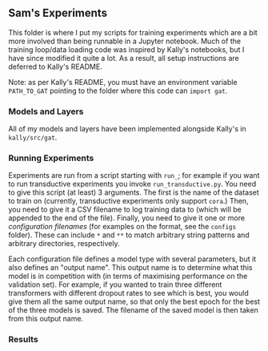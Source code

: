 ## Sam's Experiments

This folder is where I put my scripts for training experiments which are a bit more involved than being runnable in a Jupyter notebook.
Much of the training loop/data loading code was inspired by Kally's notebooks, but I have since modified it quite a lot.
As a result, all setup instructions are deferred to Kally's README.

Note: as per Kally's README, you must have an environment variable `PATH_TO_GAT` pointing to the folder where this code can `import gat`.

### Models and Layers

All of my models and layers have been implemented alongside Kally's in `kally/src/gat`.

### Running Experiments

Experiments are run from a script starting with `run_`; for example if you want to run transductive experiments you invoke `run_transductive.py`.
You need to give this script (at least) 3 arguments.
The first is the name of the dataset to train on (currently, transductive experiments only support `cora`.)
Then, you need to give it a CSV filename to log training data to (which will be appended to the end of the file).
Finally, you need to give it one or more _configuration filenames_ (for examples on the format, see the `configs` folder).
These can include `*` and `**` to match arbitrary string patterns and arbitrary directories, respectively.

Each configuration file defines a model type with several parameters, but it also defines an "output name".
This output name is to determine what this model is in competition with (in terms of maximising performance on the validation set).
For example, if you wanted to train three different transformers with different dropout rates to see which is best, you would give them all the same output name, so that only the best epoch for the best of the three models is saved.
The filename of the saved model is then taken from this output name.

### Results

